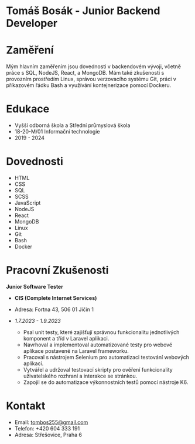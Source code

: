 # Tomáš Bosák - Junior Backend Developer

# **Zaměření**

Mým hlavním zaměřením jsou dovednosti v backendovém vývoji, včetně práce s SQL, NodeJS, React, a MongoDB. Mám také zkušenosti s provozním prostředím Linux, správou verzovacího systému Git, práci v příkazovém řádku Bash a využívání kontejnerizace pomocí Dockeru.

# **Edukace**
- Vyšší odborná škola a Střední průmyslová škola
- 18-20-M/01 Informační technologie
- 2019 - 2024

# **Dovednosti**
- HTML
- CSS
- SQL
- SCSS
- JavaScript
- NodeJS
- React
- MongoDB
- Linux
- Git
- Bash
- Docker


# **Pracovní Zkušenosti**

**Junior Software Tester**
- **CIS (Complete Internet Services)**
- Adresa: Fortna 43, 506 01 Jičín 1
- *1.7.2023 - 1.9.2023*

    - Psal unit testy, které zajišťují správnou funkcionalitu jednotlivých komponent a tříd v Laravel aplikaci.
    - Navrhoval a implementoval automatizované testy pro webové aplikace postavené na Laravel frameworku.
    - Pracoval s nástrojem Selenium pro automatizaci testování webových aplikací.
    - Vytvářel a udržoval testovací skripty pro ověření funkcionality uživatelského rozhraní a interakce se stránkou.
    - Zapojil se do automatizace výkonnostních testů pomocí nástroje K6.

# **Kontakt**
- Email: tombos255@gmail.com
- Telefon: +420 604 333 191
- Adresa: Střešovice, Praha 6








